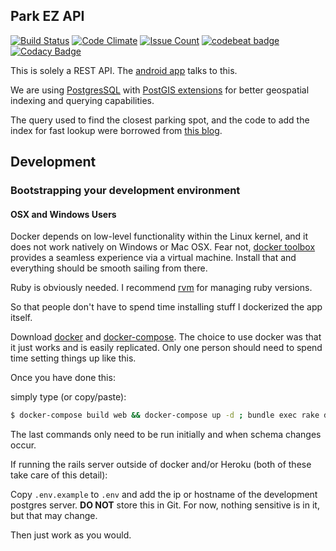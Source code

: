 ## Park EZ API
[![Build Status](https://travis-ci.org/CUNYTech/ParkEZ-API.svg?branch=master)](https://travis-ci.org/CUNYTech/ParkEZ-API) [![Code Climate](https://codeclimate.com/github/CUNYTech/ParkEZ-API/badges/gpa.svg)](https://codeclimate.com/github/CUNYTech/ParkEZ-API) [![Issue Count](https://codeclimate.com/github/CUNYTech/ParkEZ-API/badges/issue_count.svg)](https://codeclimate.com/github/CUNYTech/ParkEZ-API) [![codebeat badge](https://codebeat.co/badges/c85850fb-002f-4a88-8bf3-ba4916799cfd)](https://codebeat.co/projects/github-com-cunytech-parkez-api) [![Codacy Badge](https://api.codacy.com/project/badge/grade/49e8156f06534c298d508671385150cb)](https://www.codacy.com/app/robby-oconnor/ParkEZ-API)

This is solely a REST API. The [android app][] talks to this.

We are using [PostgresSQL][] with [PostGIS extensions][] for better geospatial indexing and querying capabilities.

The query used to find the closest parking spot, and the code to add the index for fast lookup were borrowed from [this blog](http://ngauthier.com/2013/08/postgis-and-rails-a-simple-approach.html).

## Development

### Bootstrapping your development environment

#### OSX and Windows Users

Docker depends on low-level functionality within the Linux kernel, and it does not work natively on Windows or Mac OSX. Fear not, [docker toolbox](https://www.docker.com/products/docker-toolbox) provides a seamless experience via a virtual machine. Install that and everything should be smooth sailing from there.


Ruby is obviously needed. I recommend [rvm][] for managing ruby versions.

So that people don't have to spend time installing stuff I dockerized the
app itself.

Download [docker][] and [docker-compose][]. The choice to use docker was that it just works and is easily replicated. Only one person should need to spend time setting things up like this.

Once you have done this:

simply type (or copy/paste):

```bash
$ docker-compose build web && docker-compose up -d ; bundle exec rake db:create db:migate
```

The last commands only need to be run initially and when schema changes occur.


If running the rails server outside of docker and/or Heroku (both of these take care of this detail):

Copy `.env.example` to `.env` and add the ip or hostname of the development postgres server. **DO NOT** store this in Git. For now, nothing sensitive is in it, but that may change.

Then just work as you would.

[android app]: https://github.com/CUNYTech/ParkEZ-Android
[docker]: https://docs.docker.com/engine/installation/linux/ubuntulinux/
[docker-compose]: https://docs.docker.com/compose/install/
[rvm]: http://rvm.io/rvm/install
[PostgresSQL]: http://www.postgresql.org
[PostGIS extensions]: http://postgis.net/install/
